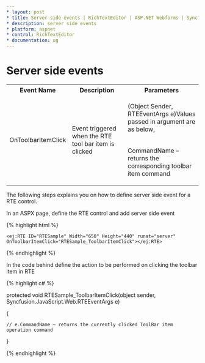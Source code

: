 ```yaml
---
* layout: post
* title: Server side events | RichTextEditor | ASP.NET Webforms | Syncfusion
* description: server side events
* platform: aspnet
* control: RichTextEditor
* documentation: ug
---
```


# Server side events

<table>
<tr>
<th>
Event Name</th><th>
Description</th><th>
Parameters</th></tr>
<tr>
<td>
OnToolbarItemClick</td><td>

Event triggered when the RTE tool bar item is clicked</td><td>

(Object Sender, RTEEventArgs e)Values passed in argument are as below,<br/><br/>

CommandName – returns the corresponding toolbar item command<br/>

</td></tr>

</table>
The following steps explains you on how to define server side event for a RTE control.

In an ASPX page, define the RTE control and add server side event

{% highlight html %}

    <ej:RTE ID="RTESample" Width="650" Height="440" runat="server" OnToolbarItemClick="RTESample_ToolbarItemClick"></ej:RTE>

{% endhighlight %}

In the code behind define the action to be performed on clicking the toolbar item in RTE

{% highlight c# %}

protected void RTESample_ToolbarItemClick(object sender, Syncfusion.JavaScript.Web.RTEEventArgs e)

{    

    // e.CommandName – returns the currently clicked ToolBar item operation command

}

{% endhighlight %}